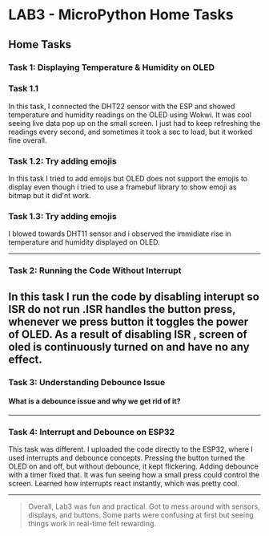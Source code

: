 # LAB3 - MicroPython Home Tasks

## Home Tasks

###  Task 1: Displaying Temperature & Humidity on OLED
###  Task 1.1
In this task, I connected the DHT22 sensor with the ESP and showed temperature and humidity readings on the OLED using Wokwi. It was cool seeing live data pop up on the small screen. I just had to keep refreshing the readings every second, and sometimes it took a sec to load, but it worked fine overall.

###  Task 1.2: Try adding emojis
In this task I tried to add emojis but OLED does not support the emojis to display even though i tried to use a framebuf library to show emoji as bitmap but it did'nt work.
###  Task 1.3: Try adding emojis
I blowed towards DHT11 sensor and i observed the immidiate rise in temperature and humidity displayed on OLED.

---

### Task 2: Running the Code Without Interrupt 
In this task I run the code by disabling interupt so ISR do not run .ISR handles the button press, whenever we press button it toggles the power of OLED. As a result of disabling ISR , screen of oled is continuously turned on and have no any effect.  
---

### Task 3: Understanding Debounce Issue
#### What is a debounce issue and why we get rid of it? 

---

### Task 4: Interrupt and Debounce on ESP32
This task was different. I uploaded the code directly to the ESP32, where I used interrupts and debounce concepts. Pressing the button turned the OLED on and off, but without debounce, it kept flickering. Adding debounce with a timer fixed that. It was fun seeing how a small press could control the screen. Learned how interrupts react instantly, which was pretty cool.

---

> Overall, Lab3 was fun and practical. Got to mess around with sensors, displays, and buttons. Some parts were confusing at first but seeing things work in real-time felt rewarding.

